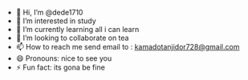 - 👋 Hi, I’m @dede1710
- 👀 I’m interested in study
- 🌱 I’m currently learning all i can learn
- 💞️ I’m looking to collaborate on tea
- 📫 How to reach me send email to : kamadotanjidor728@gmail.com
- 😄 Pronouns: nice to see you
- ⚡ Fun fact: its gona be fine

<!---
dede1710/dede1710 is a ✨ special ✨ repository because its `README.md` (this file) appears on your GitHub profile.
You can click the Preview link to take a look at your changes.
--->
